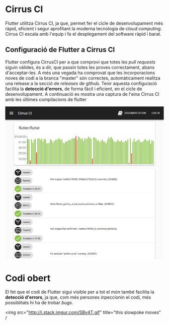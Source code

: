 <!-- TITLE: Eines Seguiment Errors -->
# Cirrus CI
Flutter utilitza Cirrus CI, ja que, permet fer el cicle de desenvolupament més ràpid, eficient i segur aprofitant la moderna tecnologia de *cloud computing*.
Cirrus CI escala amb l'equip i fa el desplegament del software ràpid i barat.

## Configuració de Flutter a Cirrus CI

Flutter configura CirrusCI per a que comprovi que totes les *pull requests* siguin vàlides, és a dir, que passin totes les proves correctament, abans d'acceptar-les. A més una vegada ha comprovat que les incorporacions noves de codi a la branca "master" són correctes, automàticament realitza una release a la secció de *releases* de github.
Tenir aquesta configuració facilita la **detecció d'errors**, de forma fàcil i eficient, en el cicle de desenvolupament. 
A continuació es mostra una captura de l'eina Cirrus CI amb les últimes compilacions de flutter

![Cirrus CI flutter](/uploads/captura.png "Cirrus CI flutter")
# Codi obert

El fet que el codi de Flutter sigui visible per a tot el món també facilita la **detecció d'errors**, ja que, com més persones inpeccionin el codi, més possiblitats hi ha de trobar *bugs*.


<img src="http://i.stack.imgur.com/SBv4T.gif" title="this slowpoke moves" /
